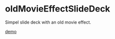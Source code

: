 oldMovieEffectSlideDeck
=======================

Simpel slide deck with an old movie effect.


<a href="http://www.woudziel.nl/githubdemo/oldMovieEffectSlideDeck/">demo</a>
